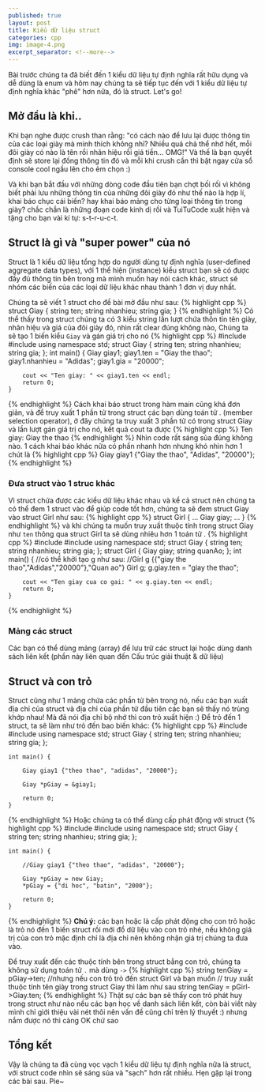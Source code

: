 ```yaml
---
published: true
layout: post
title: Kiểu dữ liệu struct
categories: cpp
img: image-4.png
excerpt_separator: <!--more-->
---
```

Bài trước chúng ta đã biết đến 1 kiểu dữ liệu tự định nghĩa rất hữu dụng và dễ dùng là enum và hôm nay chúng ta sẽ tiếp tục đến với 1 kiểu dữ liệu tự định nghĩa khác "phê" hơn nữa, đó là struct. Let's go!
<!--more-->
## Mở đầu là khi..
Khi bạn nghe được crush than rằng: "có cách nào để lưu lại được thông tin của các loại giày mà mình thích không nhỉ? Nhiều quá chả thể nhớ hết, mỗi đôi giày có nào là tên rồi nhãn hiệu rồi giá tiền... OMG!" Và thế là bạn quyết định sẽ store lại đống thông tin đó và mỗi khi crush cần thì bật ngay cửa sổ console cool ngầu lên cho ẻm chọn :)

Và khi bạn bắt đầu với những dòng code đầu tiên bạn chợt bối rối vì không biết phải lưu những thông tin của những đôi giày đó như thế nào là hợp lí, khai báo chục cái biến? hay khai báo mảng cho từng loại thông tin trong giày? chắc chắn là những đoạn code kinh dị rồi và TuiTuCode xuất hiện và tặng cho bạn vài kí tự: s-t-r-u-c-t.
## Struct là gì và "super power" của nó
Struct là 1 kiểu dữ liệu tổng hợp do người dùng tự định nghĩa (user-defined aggregate data types), với 1 thể hiện (instance) kiểu struct bạn sẽ có được đầy đủ thông tin bên trong mà mình muốn hay nói cách khác, struct sẽ nhóm các biến của các loại dữ liệu khác nhau thành 1 đơn vị duy nhất.

Chúng ta sẽ viết 1 struct cho đề bài mở đầu như sau:
{% highlight cpp %}
struct Giay {
	string ten;
	string nhanhieu;
	string gia;
}
{% endhighlight %}
Có thể thấy trong struct chúng ta có 3 kiểu string lần lượt chứa thôn tin tên giày, nhãn hiệu và giá của đôi giày đó, nhìn rất clear đúng không nào, Chúng ta sẽ tạo 1 biến kiểu ``Giay`` và gán giá trị cho nó
{% highlight cpp %}
    #include <iostream>
    #include <string>
    using namespace std;
    struct Giay {
    	string ten;
    	string nhanhieu;
    	string gia;
    };
    int main() {
    	Giay giay1;
    	giay1.ten = "Giay the thao";
    	giay1.nhanhieu = "Adidas";
    	giay1.gia = "20000";
     
    	cout << "Ten giay: " << giay1.ten << endl;
    	return 0;
    }
{% endhighlight %}
Cách khai báo struct trong hàm main cũng khá đơn giản, và để truy xuất 1 phần tử trong struct các bạn dùng toán tử . (member selection operator), ở đây chúng ta truy xuất 3 phần tử có trong struct Giay và lần lượt gán giá trị cho nó, kết quả cout ta được
{% highlight cpp %}
	Ten giay: Giay the thao
{% endhighlight %}
Nhìn code rất sáng sủa đúng không nào. 1 cách khai báo khác nữa có phần nhanh hơn nhưng khó nhìn hơn 1 chút là
{% highlight cpp %}
	Giay giay1 {"Giay the thao", "Adidas", "20000"};
{% endhighlight %}
### Đưa struct vào 1 struc khác
Vì struct chứa được các kiểu dữ liệu khác nhau và kể cả struct nên chúng ta có thể đem 1 struct vào để giúp code tốt hơn, chúng ta sẽ đem struct Giay vào struct Girl như sau:
{% highlight cpp %}
	struct Girl
  	{
  		...
  		Giay giay;
  		...
  	}
{% endhighlight %}
và khi chúng ta muốn truy xuất thuộc tính trong struct Giay như ``ten`` thông qua struct Girl ta sẽ dùng nhiêu hơn 1 toán tử .
{% highlight cpp %}
    #include <iostream>
    #include <string>
    using namespace std;
    struct Giay {
    	string ten;
    	string nhanhieu;
    	string gia;
    };
    struct Girl {
    	Giay giay;
    	string quanAo;
    };
    int main() {
    	//có thể khởi tạo g như sau:
    	//Girl g {{"giay the thao","Adidas","20000"},"Quan ao"}
    	Girl g;
    	g.giay.ten = "giay the thao";
     
    	cout << "Ten giay cua co gai: " << g.giay.ten << endl;
    	return 0;
    }
{% endhighlight %}
### Mảng các struct
Các bạn có thể dùng mảng (array) để lưu trữ các struct lại hoặc dùng danh sách liên kết (phần này liên quan đến Cấu trúc giải thuật & dữ liệu)
## Struct và con trỏ
Struct cũng như 1 mảng chứa các phần tử bên trong nó, nếu các bạn xuất địa chỉ của struct và địa chỉ của phần tử đầu tiên các bạn sẽ thấy nó trùng khớp nhau! Mà đã nói địa chỉ bộ nhớ thì con trỏ xuất hiện :) Để trỏ đến 1 struct, ta sẽ làm như trỏ đến bao biến khác:
{% highlight cpp %}
    #include <iostream>
    #include <string>
    using namespace std;
    struct Giay {
    	string ten;
    	string nhanhieu;
    	string gia;
    };
     
    int main() {
     
    	Giay giay1 {"theo thao", "adidas", "20000"};
     
    	Giay *pGiay = &giay1;
     
    	return 0;
    }
{% endhighlight %}
Hoặc chúng ta có thể dùng cấp phát động với struct
{% highlight cpp %}
    #include <iostream>
    #include <string>
    using namespace std;
    struct Giay {
    	string ten;
    	string nhanhieu;
    	string gia;
    };
     
    int main() {
     
    	//Giay giay1 {"theo thao", "adidas", "20000"};
     
    	Giay *pGiay = new Giay;
  		*pGiay = {"di hoc", "batin", "2000"};
     
    	return 0;
    }
{% endhighlight %}
**Chú ý:** các bạn hoặc là cấp phát động cho con trỏ hoặc là trỏ nó đến 1 biến struct rồi mới đổ dữ liệu vào con trỏ nhé, nếu không giá trị của con trỏ mặc định chỉ là địa chỉ nên không nhận giá trị chúng ta đưa vào.

Để truy xuất đến các thuộc tính bên trong struct bằng con trỏ, chúng ta không sử dụng toán tử ``.`` mà dùng ``->``
{% highlight cpp %}
	string tenGiay = pGiay->ten;
  //nhưng nếu con trỏ trỏ đến struct Girl và bạn muốn
  // truy xuất thuộc tính tên giày trong struct Giay thì làm như sau
  	string tenGiay = pGirl->Giay.ten;
{% endhighlight %}
Thật sự các bạn sẽ thấy con trỏ phát huy trong struct như nào nếu các bạn học về danh sách liên kết, còn bài viết này mình chỉ giới thiệu vài nét thôi nên vấn đề cũng chỉ trên lý thuyết :) nhưng nắm được nó thì càng OK chứ sao
## Tổng kết
Vậy là chúng ta đã cùng vọc vạch 1 kiểu dữ liệu tự định nghĩa nữa là struct, với struct code nhìn sẽ sáng sủa và "sạch" hơn rất nhiều. Hẹn gặp lại trong các bài sau. Pie~
